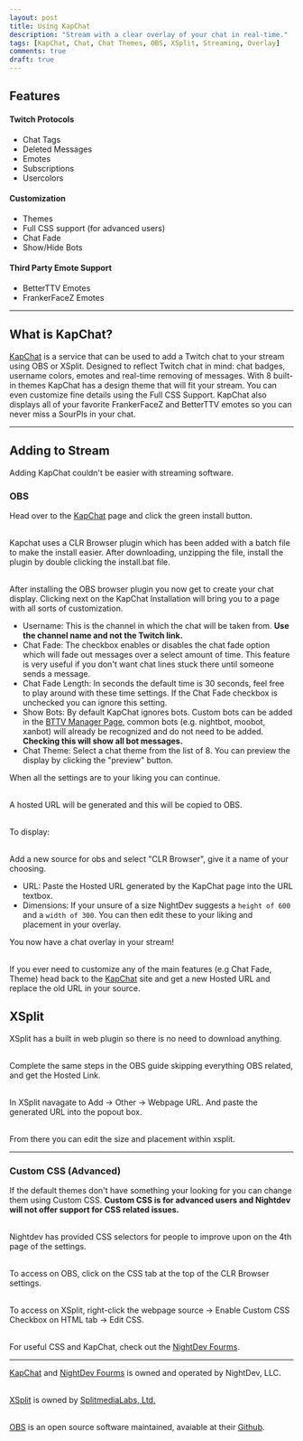 ```yaml
---
layout: post
title: Using KapChat
description: "Stream with a clear overlay of your chat in real-time."
tags: [KapChat, Chat, Chat Themes, OBS, XSplit, Streaming, Overlay]
comments: true
draft: true
---
```

## Features

#### Twitch Protocols
 - Chat Tags
 - Deleted Messages
 - Emotes
 - Subscriptions
 - Usercolors
 
#### Customization
 - Themes
 - Full CSS support (for advanced users) 
 - Chat Fade
 - Show/Hide Bots
 
#### Third Party Emote Support
 - BetterTTV Emotes
 - FrankerFaceZ Emotes

----------

## What is KapChat?
[KapChat](https://nightdev.com/kapchat/) is a service that can be used to add a Twitch chat to your stream using OBS or XSplit. Designed to reflect Twitch chat in mind: chat badges, username colors, emotes and real-time removing of messages. With 8 built-in themes KapChat has a design theme that will fit your stream. You can even customize fine details using the Full CSS Support. KapChat also displays all of your favorite FrankerFaceZ and BetterTTV emotes so you can never miss a SourPls in your chat. 

----------

## Adding to Stream
Adding KapChat couldn't be easier with streaming software. 

### OBS
Head over to the [KapChat](https://nightdev.com/kapchat/) page and click the green install button.

<br>Kapchat uses a CLR Browser plugin which has been added with a batch file to make the install easier. After downloading, unzipping the file, install the plugin by double clicking the install.bat file. 

<br>After installing the OBS browser plugin you now get to create your chat display. Clicking next on the KapChat Installation will bring you to a page with all sorts of customization. 

 - Username: This is the channel in which the chat will be taken from. **Use the channel name and not the Twitch link.**
 - Chat Fade: The checkbox enables or disables the chat fade option which will fade out messages over a select amount of time. This feature is very useful if you don't want chat lines stuck there until someone sends a message.
 - Chat Fade Length: In seconds the default time is 30 seconds, feel free to play around with these time settings. If the Chat Fade checkbox is unchecked you can ignore this setting.
 - Show Bots: By default KapChat ignores bots. Custom bots can be added in the [BTTV Manager Page](https://manage.betterttv.net/channel), common bots (e.g. nightbot, moobot, xanbot) will already be recognized and do not need to be added. **Checking this will show all bot messages.**
 - Chat Theme: Select a chat theme from the list of 8. You can preview the display by clicking the "preview" button.

When all the settings are to your liking you can continue. 

<br>A hosted URL will be generated and this will be copied to OBS.

<br>To display:

<br>Add a new source for obs and select "CLR Browser", give it a name of your choosing.

 - URL: Paste the Hosted URL generated by the KapChat page into the URL textbox. 
 - Dimensions:  If your unsure of a size NightDev suggests a `height of 600` and a `width of 300`. You can then edit these to your liking and placement in your overlay.

You now have a chat overlay in your stream! 

<br>If you ever need to customize any of the main features (e.g Chat Fade, Theme) head back to the [KapChat](https://nightdev.com/kapchat/) site and get a new Hosted URL and replace the old URL in your source.

## XSplit
XSplit has a built in web plugin so there is no need to download anything. 

<br>Complete the same steps in the OBS guide skipping everything OBS related, and get the Hosted Link. 

<br>In XSplit navagate to Add -> Other -> Webpage URL. And paste the generated URL into the popout box. 

<br>From there you can edit the size and placement within xsplit.

----------

### Custom CSS (Advanced)
If the default themes don't have something your looking for you can change them using Custom CSS. **Custom CSS is for advanced users and Nightdev will not offer support for CSS related issues.**

<br>Nightdev has provided CSS selectors for people to improve upon on the 4th page of the settings.

<br>To access on OBS, click on the CSS tab at the top of the CLR Browser settings.

<br>To access on XSplit, right-click the webpage source -> Enable Custom CSS Checkbox on HTML tab -> Edit CSS. 

<br>For useful CSS and KapChat, check out the [NightDev Fourms](https://community.nightdev.com/c/kapchat). 

----------

[KapChat](https://nightdev.com/kapchat/) and [NightDev Fourms](https://community.nightdev.com) is owned and operated by NightDev, LLC.

<br>[XSplit](https://www.xsplit.com) is owned by  [SplitmediaLabs, Ltd.](http://www.splitmedialabs.com/)

<br>[OBS](https://obsproject.com/) is an open source software maintained, avaiable at their [Github](https://github.com/jp9000/OBS).

